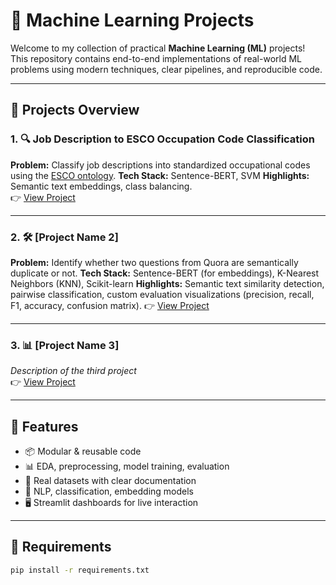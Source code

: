 # 🤖 Machine Learning Projects

Welcome to my collection of practical **Machine Learning (ML)** projects!  
This repository contains end-to-end implementations of real-world ML problems using modern techniques, clear pipelines, and reproducible code.

---

## 📁 Projects Overview

### 1. 🔍 Job Description to ESCO Occupation Code Classification
**Problem:** Classify job descriptions into standardized occupational codes using the [ESCO ontology](https://ec.europa.eu/esco/portal/home). 
**Tech Stack:** Sentence-BERT, SVM
**Highlights:** Semantic text embeddings, class balancing.  
👉 [View Project](01-ESCO-Job-Classifier)

---

### 2. 🛠️ [Project Name 2]
**Problem:** Identify whether two questions from Quora are semantically duplicate or not.
**Tech Stack:** Sentence-BERT (for embeddings), K-Nearest Neighbors (KNN), Scikit-learn
**Highlights:** Semantic text similarity detection, pairwise classification, custom evaluation visualizations (precision, recall, F1, accuracy, confusion matrix).
👉 [View Project](02-KNN-Duplicate-Detection)

---

### 3. 📊 [Project Name 3]
_Description of the third project_  
👉 [View Project](./Project-Name-3)

---

## 📌 Features

- 📦 Modular & reusable code
- 📊 EDA, preprocessing, model training, evaluation
- 📁 Real datasets with clear documentation
- 🧠 NLP, classification, embedding models
- 🖥️ Streamlit dashboards for live interaction

---

## 🔧 Requirements

```bash
pip install -r requirements.txt
